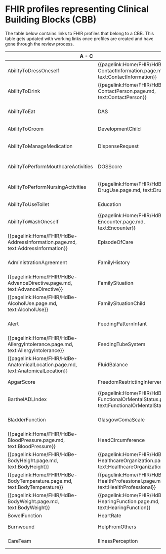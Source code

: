 # FHIR profiles representing Clinical Building Blocks (CBB)
The table below contains links to FHIR profiles that belong to a CBB. This table gets updated with working links once profiles are created and have gone through the review process.

<div >
	<table border="0" class="dataframe table">
  <thead>
    <tr style="text-align: right;">
      <th>A - C</th>
      <th>C - I</th>
      <th>I - P</th>
      <th>P - Z</th>
    </tr>
  </thead>
  <tbody>
    <tr>
      <td>AbilityToDressOneself</td>
      <td>{{pagelink:Home/FHIR/HdBe-ContactInformation.page.md, text:ContactInformation}}</td>
      <td>Infusion</td>
      <td>{{pagelink:Home/FHIR/HdBe-PharmaceuticalProduct.page.md, text:PharmaceuticalProduct}}</td>
    </tr>
    <tr>
      <td>AbilityToDrink</td>
      <td>{{pagelink:Home/FHIR/HdBe-ContactPerson.page.md, text:ContactPerson}}</td>
      <td>{{pagelink:Home/FHIR/HdBe-InstructionsForUse.page.md, text:InstructionsForUse}}</td>
      <td>Pregnancy</td>
    </tr>
    <tr>
      <td>AbilityToEat</td>
      <td>DAS</td>
      <td>{{pagelink:Home/FHIR/HdBe-LaboratoryTestResult.page.md, text:LaboratoryTestResult}}</td>
      <td>PressureUlcer</td>
    </tr>
    <tr>
      <td>AbilityToGroom</td>
      <td>DevelopmentChild</td>
      <td>LanguageProficiency</td>
      <td>{{pagelink:Home/FHIR/HdBe-Problem.page.md, text:Problem}}</td>
    </tr>
    <tr>
      <td>AbilityToManageMedication</td>
      <td>DispenseRequest</td>
      <td>LegalSituation</td>
      <td>{{pagelink:Home/FHIR/HdBe-Procedure.page.md, text:Procedure}}</td>
    </tr>
    <tr>
      <td>AbilityToPerformMouthcareActivities</td>
      <td>DOSScore</td>
      <td>LifeStance</td>
      <td>{{pagelink:Home/FHIR/HdBe-PulseRate.page.md, text:PulseRate}}</td>
    </tr>
    <tr>
      <td>AbilityToPerformNursingActivities</td>
      <td>{{pagelink:Home/FHIR/HdBe-DrugUse.page.md, text:DrugUse}}</td>
      <td>{{pagelink:Home/FHIR/HdBe-LivingSituation.page.md, text:LivingSituation}}</td>
      <td>Range</td>
    </tr>
    <tr>
      <td>AbilityToUseToilet</td>
      <td>Education</td>
      <td>{{pagelink:Home/FHIR/HdBe-Patient.page.md, text:MaritalStatus}}</td>
      <td>Refraction</td>
    </tr>
    <tr>
      <td>AbilityToWashOneself</td>
      <td>{{pagelink:Home/FHIR/HdBe-Encounter.page.md, text:Encounter}}</td>
      <td>{{pagelink:Home/FHIR/HdBe-MedicalDevice.page.md, text:MedicalDevice}}</td>
      <td>Respiration</td>
    </tr>
    <tr>
      <td>{{pagelink:Home/FHIR/HdBe-AddressInformation.page.md, text:AddressInformation}}</td>
      <td>EpisodeOfCare</td>
      <td>{{pagelink:Home/FHIR/HdBe-MedicationAdministration2.page.md, text:MedicationAdministration2}}</td>
      <td>SkinDisorder</td>
    </tr>
    <tr>
      <td>AdministrationAgreement</td>
      <td>FamilyHistory</td>
      <td>{{pagelink:Home/FHIR/HdBe-MedicationAgreement.page.md, text:MedicationAgreement}}</td>
      <td>{{pagelink:Home/FHIR/HdBe-SmokingStatus.page.md, text:SmokingStatus}}</td>
    </tr>
    <tr>
      <td>{{pagelink:Home/FHIR/HdBe-AdvanceDirective.page.md, text:AdvanceDirective}}</td>
      <td>FamilySituation</td>
      <td>MedicationContraIndication</td>
      <td>SNAQScore</td>
    </tr>
    <tr>
      <td>{{pagelink:Home/FHIR/HdBe-AlcoholUse.page.md, text:AlcoholUse}}</td>
      <td>FamilySituationChild</td>
      <td>MedicationDispense</td>
      <td>SOAPReport</td>
    </tr>
    <tr>
      <td>Alert</td>
      <td>FeedingPatternInfant</td>
      <td>{{pagelink:Home/FHIR/HdBe-MedicationUse2.page.md, text:MedicationUse2}}</td>
      <td>Stoma</td>
    </tr>
    <tr>
      <td>{{pagelink:Home/FHIR/HdBe-AllergyIntolerance.page.md, text:AllergyIntolerance}}</td>
      <td>FeedingTubeSystem</td>
      <td>Mobility</td>
      <td>TextResult</td>
    </tr>
    <tr>
      <td>{{pagelink:Home/FHIR/HdBe-AnatomicalLocation.page.md, text:AnatomicalLocation}}</td>
      <td>FluidBalance</td>
      <td>{{pagelink:Home/FHIR/HdBe-NameInformation.page.md, text:NameInformation}}</td>
      <td>{{pagelink:Home/FHIR/HdBe-TimeInterval.page.md, text:TimeInterval}}</td>
    </tr>
    <tr>
      <td>ApgarScore</td>
      <td>FreedomRestrictingIntervention</td>
      <td>{{pagelink:Home/FHIR/HdBe-Patient.page.md, text:Nationality}}</td>
      <td>TNMTumorClassification</td>
    </tr>
    <tr>
      <td>BarthelADLIndex</td>
      <td>{{pagelink:Home/FHIR/HdBe-FunctionalOrMentalStatus.page.md, text:FunctionalOrMentalStatus}}</td>
      <td>{{pagelink:Home/FHIR/HdBe-NursingIntervention.page.md, text:NursingIntervention}}</td>
      <td>{{pagelink:Home/FHIR/HdBe-TreatmentDirective2.page.md, text:TreatmentDirective2}}</td>
    </tr>
    <tr>
      <td>BladderFunction</td>
      <td>GlasgowComaScale</td>
      <td>{{pagelink:Home/FHIR/HdBe-NutritionAdvice.page.md, text:NutritionAdvice}}</td>
      <td>{{pagelink:Home/FHIR/HdBe-TreatmentObjective.page.md, text:TreatmentObjective}}</td>
    </tr>
    <tr>
      <td>{{pagelink:Home/FHIR/HdBe-BloodPressure.page.md, text:BloodPressure}}</td>
      <td>HeadCircumference</td>
      <td>O2Saturation</td>
      <td>{{pagelink:Home/FHIR/HdBe-Vaccination.page.md, text:Vaccination}}</td>
    </tr>
    <tr>
      <td>{{pagelink:Home/FHIR/HdBe-BodyHeight.page.md, text:BodyHeight}}</td>
      <td>{{pagelink:Home/FHIR/HdBe-HealthcareOrganization.page.md, text:HealthcareOrganization}}</td>
      <td>OutcomeOfCare</td>
      <td>VisualAcuity</td>
    </tr>
    <tr>
      <td>{{pagelink:Home/FHIR/HdBe-BodyTemperature.page.md, text:BodyTemperature}}</td>
      <td>{{pagelink:Home/FHIR/HdBe-HealthProfessional.page.md, text:HealthProfessional}}</td>
      <td>PainCharacteristics</td>
      <td>{{pagelink:Home/FHIR/HdBe-VisualFunction.page.md, text:VisualFunction}}</td>
    </tr>
    <tr>
      <td>{{pagelink:Home/FHIR/HdBe-BodyWeight.page.md, text:BodyWeight}}</td>
      <td>{{pagelink:Home/FHIR/HdBe-HearingFunction.page.md, text:HearingFunction}}</td>
      <td>PainScore</td>
      <td>Wound</td>
    </tr>
    <tr>
      <td>BowelFunction</td>
      <td>HeartRate</td>
      <td>ParticipationInSociety</td>
      <td></td>
    </tr>
    <tr>
      <td>Burnwound</td>
      <td>HelpFromOthers</td>
      <td>{{pagelink:Home/FHIR/HdBe-Patient.page.md, text:Patient}}</td>
      <td></td>
    </tr>
    <tr>
      <td>CareTeam</td>
      <td>IllnessPerception</td>
      <td>{{pagelink:Home/FHIR/HdBe-Payer.page.md, text:Payer}}</td>
      <td></td>
    </tr>
  </tbody>
</table>
</div>


